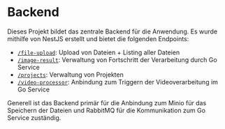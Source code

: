 # Backend

Dieses Projekt bildet das zentrale Backend für die Anwendung. Es wurde mithilfe von NestJS erstellt und bietet die folgenden Endpoints:

- [`/file-upload`](./src/file-upload/file-upload.controller.ts): Upload von Dateien + Listing aller Dateien
- [`/image-result`](./src/image-result/image-result.controller.ts): Verwaltung von Fortschritt der Verarbeitung durch Go Service
- [`/projects`](./src/projects/projects.controller.ts): Verwaltung von Projekten
- [`/video-processor`](./src/video-processor/video-processor.controller.ts): Anbindung zum Triggern der Videoverarbeitung im Go Service

Generell ist das Backend primär für die Anbindung zum Minio für das Speichern der Dateien und RabbitMQ für die Kommunikation zum Go Service zuständig.
